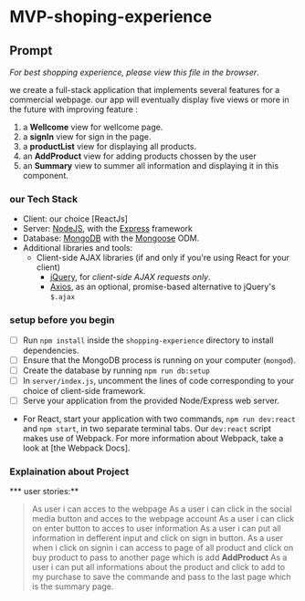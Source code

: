 # MVP-shoping-experience
## Prompt

*For best shopping experience, please view this file in the browser*.

we create a full-stack application that implements several features for a commercial webpage. our app will eventually display five views or more in the future with improving feature :

1. a **Wellcome** view for wellcome page.
2. a **signIn** view for sign in the page.
3. a **productList** view for displaying all products.
4. an **AddProduct** view for adding products chossen by the user 
5. an **Summary** view to summer all information and displaying it in this component.

### our Tech Stack
- Client: our choice [ReactJs]
- Server: [NodeJS](https://nodejs.org), with the [Express](https://express.js.com) framework
- Database: [MongoDB](https://mongodb.com) with the [Mongoose](https://mongoosejs.com) ODM.
- Additional libraries and tools:
  - Client-side AJAX libraries (if and only if you're using React for your client)
    - [jQuery](https://jquery.com/), for *client-side AJAX requests only*.
    - [Axios](https://github.com/axios/axios), as an optional, promise-based alternative to  jQuery's `$.ajax`

 ### setup before you begin
 - [ ] Run `npm install` inside the `shopping-experience` directory to install dependencies.
- [ ] Ensure that the MongoDB process is running on your computer (`mongod`).
- [ ] Create the database by running `npm run db:setup`
- [ ] In `server/index.js`, uncomment the lines of code corresponding to your choice of client-side framework.
- [ ] Serve your application from the provided Node/Express web server.
- For React, start your application with two commands, `npm run dev:react` and `npm start`, in two separate terminal tabs. Our `dev:react` script makes use of Webpack. For more information about Webpack, take a look at [the Webpack Docs].

### Explaination about Project

*** user stories:**
> As user i can acces to the webpage 
>As a user i can click in the social media button and acces to the webpage account 
>As a user i can click on enter button to acces to user information
>As a user i can put all information in defferent input and click on sign in button.
>As a user when i click on signin i can access to page of all product and click on buy product to pass to another page which is add **AddProduct**
>As a user i can put all informations about the product and click to add to my purchase to save the commande and pass to the last page which is the summary page.


